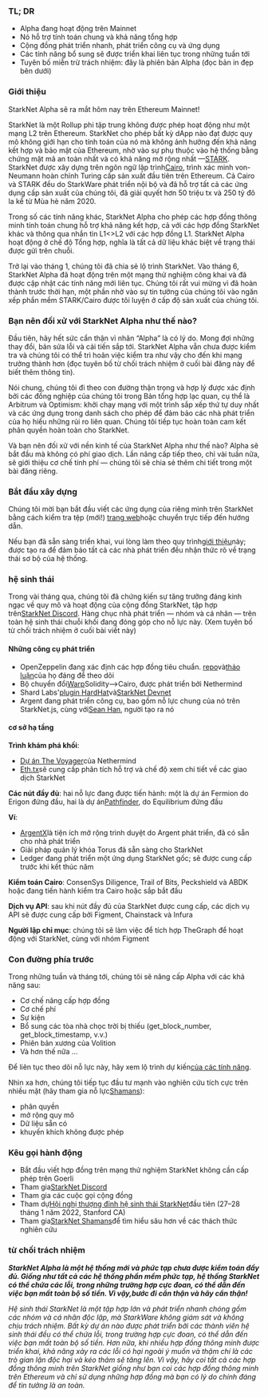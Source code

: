 ### TL; DR

* Alpha đang hoạt động trên Mainnet
* Nó hỗ trợ tính toán chung và khả năng tổng hợp
* Cộng đồng phát triển nhanh, phát triển công cụ và ứng dụng
* Các tính năng bổ sung sẽ được triển khai liên tục trong những tuần tới
* Tuyên bố miễn trừ trách nhiệm: đây là phiên bản Alpha (đọc bản in đẹp bên dưới)

### Giới thiệu

StarkNet Alpha sẽ ra mắt hôm nay trên Ethereum Mainnet!

StarkNet là một Rollup phi tập trung không được phép hoạt động như một mạng L2 trên Ethereum. StarkNet cho phép bất kỳ dApp nào đạt được quy mô không giới hạn cho tính toán của nó mà không ảnh hưởng đến khả năng kết hợp và bảo mật của Ethereum, nhờ vào sự phụ thuộc vào hệ thống bằng chứng mật mã an toàn nhất và có khả năng mở rộng nhất —[STARK](https://starkware.co/stark/). StarkNet được xây dựng trên ngôn ngữ lập trình[Cairo](https://starkware.co/cairo/), trình xác minh von-Neumann hoàn chỉnh Turing cấp sản xuất đầu tiên trên Ethereum. Cả Cairo và STARK đều do StarkWare phát triển nội bộ và đã hỗ trợ tất cả các ứng dụng cấp sản xuất của chúng tôi, đã giải quyết hơn 50 triệu tx và 250 tỷ đô la kể từ Mùa hè năm 2020.

Trong số các tính năng khác, StarkNet Alpha cho phép các hợp đồng thông minh tính toán chung hỗ trợ khả năng kết hợp, cả với các hợp đồng StarkNet khác và thông qua nhắn tin L1<>L2 với các hợp đồng L1. StarkNet Alpha hoạt động ở chế độ Tổng hợp, nghĩa là tất cả dữ liệu khác biệt về trạng thái được gửi trên chuỗi.

Trở lại vào tháng 1, chúng tôi đã chia sẻ lộ trình StarkNet[](https://medium.com/starkware/on-the-road-to-starknet-a-permissionless-stark-powered-l2-zk-rollup-83be53640880). Vào tháng 6, StarkNet Alpha đã hoạt động trên một mạng thử nghiệm công khai và đã được cập nhật các tính năng mới liên tục. Chúng tôi rất vui mừng vì đã hoàn thành trước thời hạn, một phần nhờ vào sự tin tưởng của chúng tôi vào ngăn xếp phần mềm STARK/Cairo được tôi luyện ở cấp độ sản xuất của chúng tôi.

### Bạn nên đối xử với StarkNet Alpha như thế nào?

Đầu tiên, hãy hết sức cẩn thận vì nhãn “Alpha” là có lý do. Mong đợi những thay đổi, bản sửa lỗi và cải tiến sắp tới. StarkNet Alpha vẫn chưa được kiểm tra và chúng tôi có thể trì hoãn việc kiểm tra như vậy cho đến khi mạng trưởng thành hơn (đọc tuyên bố từ chối trách nhiệm ở cuối bài đăng này để biết thêm thông tin).

Nói chung, chúng tôi đi theo con đường thận trọng và hợp lý được xác định bởi các đồng nghiệp của chúng tôi trong Bản tổng hợp lạc quan, cụ thể là Arbitrum và Optimism: khởi chạy mạng với một trình sắp xếp thứ tự duy nhất và các ứng dụng trong danh sách cho phép để đảm bảo các nhà phát triển của họ hiểu những rủi ro liên quan. Chúng tôi tiếp tục hoàn toàn cam kết phân quyền hoàn toàn cho StarkNet.

Và bạn nên đối xử với nền kinh tế của StarkNet Alpha như thế nào? Alpha sẽ bắt đầu mà không có phí giao dịch. Lần nâng cấp tiếp theo, chỉ vài tuần nữa, sẽ giới thiệu cơ chế tính phí — chúng tôi sẽ chia sẻ thêm chi tiết trong một bài đăng riêng.

### Bắt đầu xây dựng

Chúng tôi mời bạn bắt đầu viết các ứng dụng của riêng mình trên StarkNet bằng cách kiểm tra tệp (mới!) [trang web](http://starknet.io/)hoặc chuyển trực tiếp đến hướng dẫn[](https://starknet.io/docs/).

Nếu bạn đã sẵn sàng triển khai, vui lòng làm theo quy trình[giới thiệu](https://forms.reform.app/starkware/SN-Alpha-Contract-Deployment/l894lu)này; được tạo ra để đảm bảo tất cả các nhà phát triển đều nhận thức rõ về trạng thái sơ bộ của hệ thống.

### hệ sinh thái

Trong vài tháng qua, chúng tôi đã chứng kiến sự tăng trưởng đáng kinh ngạc về quy mô và hoạt động của cộng đồng StarkNet, tập hợp trên[StarkNet Discord](https://discord.gg/uJ9HZTUk2Y). Hàng chục nhà phát triển — nhóm và cá nhân — trên toàn hệ sinh thái chuỗi khối đang đóng góp cho nỗ lực này. (Xem tuyên bố từ chối trách nhiệm ở cuối bài viết này)

#### Những công cụ phát triển

* OpenZeppelin đang xác định các hợp đồng tiêu chuẩn. [repo](https://github.com/OpenZeppelin/cairo-contracts/tree/main/contracts)và[thảo luận](https://github.com/OpenZeppelin/cairo-contracts/discussions)của họ đáng để theo dõi
* Bộ chuyển đổi[Warp](https://github.com/NethermindEth/warp)Solidity–>Cairo, được phát triển bởi Nethermind
* Shard Labs'[plugin HardHat](https://github.com/Shard-Labs/starknet-hardhat-plugin)và[StarkNet Devnet](https://github.com/Shard-Labs/starknet-devnet)
* Argent đang phát triển công cụ, bao gồm nỗ lực chung của nó trên StarkNet.js, cùng với[Sean Han](https://twitter.com/seanjameshan), người tạo ra nó

#### cơ sở hạ tầng

**Trình khám phá khối**:

* [Dự án The Voyager](http://voyager.online/)của Nethermind
* [Eth.tx](https://ethtx.info/)sẽ cung cấp phân tích hỗ trợ và chế độ xem chi tiết về các giao dịch StarkNet

**Các nút đầy đủ**: hai nỗ lực đang được tiến hành: một là dự án Fermion do Erigon đứng đầu, hai là dự án[Pathfinder](https://github.com/eqlabs/pathfinder), do Equilibrium đứng đầu

**Ví**:

* [ArgentX](https://github.com/argentlabs/argent-x)là tiện ích mở rộng trình duyệt do Argent phát triển, đã có sẵn cho nhà phát triển
* Giải pháp quản lý khóa Torus đã sẵn sàng cho StarkNet
* Ledger đang phát triển một ứng dụng StarkNet gốc; sẽ được cung cấp trước khi kết thúc năm

**Kiểm toán Cairo**: ConsenSys Diligence, Trail of Bits, Peckshield và ABDK hoặc đang tiến hành kiểm tra Cairo hoặc sắp bắt đầu

**Dịch vụ API**: sau khi nút đầy đủ của StarkNet được cung cấp, các dịch vụ API sẽ được cung cấp bởi Figment, Chainstack và Infura

**Người lập chỉ mục**: chúng tôi sẽ làm việc để tích hợp TheGraph để hoạt động với StarkNet, cùng với nhóm Figment

### Con đường phía trước

Trong những tuần và tháng tới, chúng tôi sẽ nâng cấp Alpha với các khả năng sau:

* Cơ chế nâng cấp hợp đồng
* Cơ chế phí
* Sự kiện
* Bổ sung các tòa nhà chọc trời bị thiếu (get_block_number, get_block_timestamp, v.v.)
* Phiên bản xương của Volition
* Và hơn thế nữa …

Để liên tục theo dõi nỗ lực này, hãy xem lộ trình dự kiến[của các tính năng](https://www.notion.so/starkware/StarkNet-Alpha-Features-Tentative-Roadmap-f2b8f5f25a2d4d1cb3265fb82a098c51).

Nhìn xa hơn, chúng tôi tiếp tục đầu tư mạnh vào nghiên cứu tích cực trên nhiều mặt (hãy tham gia nỗ lực[Shamans](https://community.starknet.io/)):

* phân quyền
* mở rộng quy mô
* Dữ liệu sẵn có
* khuyến khích không được phép

### Kêu gọi hành động

* Bắt đầu viết hợp đồng trên mạng thử nghiệm StarkNet không cần cấp phép trên Goerli
* Tham gia[StarkNet Discord](https://discord.gg/uJ9HZTUk2Y)
* Tham gia các cuộc gọi cộng đồng
* Tham dự[Hội nghị thượng đỉnh hệ sinh thái StarkNet](https://www.eventbrite.com/e/starknet-ecosystem-summit-2022-tickets-206671880157)đầu tiên (27–28 tháng 1 năm 2022, Stanford CA)
* Tham gia[StarkNet Shamans](https://community.starknet.io/)để tìm hiểu sâu hơn về các thách thức nghiên cứu

### từ chối trách nhiệm

***StarkNet Alpha là một hệ thống mới và phức tạp chưa được kiểm toán đầy đủ. Giống như tất cả các hệ thống phần mềm phức tạp, hệ thống StarkNet có thể chứa các lỗi, trong những trường hợp cực đoan, có thể dẫn đến việc bạn mất toàn bộ số tiền. Vì vậy,***bước đi cẩn thận và hãy cẩn thận!******

*Hệ sinh thái StarkNet là một tập hợp lớn và phát triển nhanh chóng gồm các nhóm và cá nhân độc lập, mà StarkWare không giám sát và không chịu trách nhiệm. Bất kỳ dự án nào được phát triển bởi các thành viên hệ sinh thái đều có thể chứa lỗi, trong trường hợp cực đoan, có thể dẫn đến việc bạn mất toàn bộ số tiền. Hơn nữa, khi nhiều hợp đồng thông minh được triển khai, khả năng xảy ra các lỗi có hại ngoài ý muốn và thậm chí là các trò gian lận độc hại và kéo thảm sẽ tăng lên. Vì vậy, hãy coi tất cả các hợp đồng thông minh trên StarkNet giống như bạn coi các hợp đồng thông minh trên Ethereum và chỉ sử dụng những hợp đồng mà bạn có lý do chính đáng để tin tưởng là an toàn.*